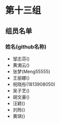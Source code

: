 # 第十三组
## 组员名单

### 姓名(github名称)
* 邹志芬()
* 黄湘云()
* 张梦(Meng55555)
* 王丽娜()
* 祝晓彤(1813908050)
* 吴子艺()
* 胡文豪()
* 汪颖()
* 刘玲()
* 黄琪()
